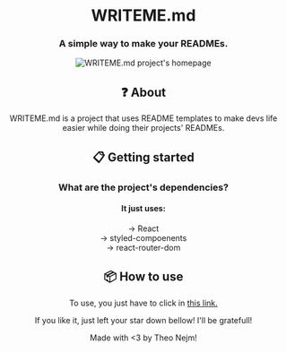 
<div align="center">

# WRITEME.md

### A simple way to make your READMEs.
    
![WRITEME.md project's homepage](https://i.imgur.com/x2cOgin.png)

## ❓ About

WRITEME.md is a project that uses README templates to make devs life easier while doing their projects' READMEs.

## 📋 Getting started

### What are the project's dependencies?

#### It just uses:

-> React <br />
-> styled-compoenents <br />
-> react-router-dom <br />

## 📦 How to use

To use, you just have to click in [this link.](http://google.com)
    
If you like it, just left your star down bellow! I'll be gratefull!

Made with <3 by Theo Nejm!

</div>
    
